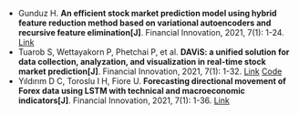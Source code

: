 * Gunduz H. <b>An efficient stock market prediction model using hybrid feature reduction method based on variational autoencoders and recursive feature elimination[J]</b>. Financial Innovation, 2021, 7(1): 1-24. [Link](https://link.springer.com/article/10.1186/s40854-021-00243-3)
* Tuarob S, Wettayakorn P, Phetchai P, et al. <b>DAViS: a unified solution for data collection, analyzation, and visualization in real-time stock market prediction[J]</b>. Financial Innovation, 2021, 7(1): 1-32. [Link](https://link.springer.com/article/10.1186/s40854-021-00269-7) [Code](https://github.com/suppawong/davis)
* Yıldırım D C, Toroslu I H, Fiore U. <b>Forecasting directional movement of Forex data using LSTM with technical and macroeconomic indicators[J]</b>. Financial Innovation, 2021, 7(1): 1-36. [Link](https://link.springer.com/article/10.1186/s40854-020-00220-2)